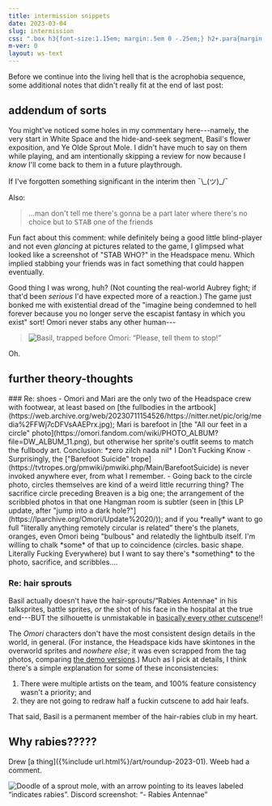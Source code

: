 ```yaml
---
title: intermission snippets
date: 2023-03-04
slug: intermission
css: ".box h3{font-size:1.15em; margin:.5em 0 -.25em;} h2+.para{margin-top:-.5em;} .box ul{margin-top:-.85em;}"
m-ver: 0
layout: ws-text
---
```

Before we continue into the living hell that is the acrophobia sequence, some additional notes that didn't really fit at the end of last post:

## addendum of sorts
You might've noticed some holes in my commentary here---namely, the very start in White Space and the hide-and-seek segment, Basil's flower exposition, and Ye Olde Sprout Mole. I didn't have much to say on them while playing, and am intentionally skipping a review for now because I *know* I'll come back to them in a future playthrough.

If I've forgotten something significant in the interim then <span style="display:inline-block;">¯\\\_(ツ)_/¯</span>


Also:

<blockquote class="dc"><p>...man don't tell me there's gonna be a part later where there's no choice but to <b style="font-weight:normal;font-family:consolas,monospace;text-transform:uppercase;">stab</b> one of the friends</p></blockquote>

Fun fact about this comment: while definitely being a good little blind-player and not even *glancing* at pictures related to the game, I glimpsed what looked like a screenshot of "<b style="font-weight:normal;text-transform:uppercase;">Stab who?</b>" in the Headspace menu. Which implied stabbing your friends was in fact something that could happen eventually.

Good thing I was wrong, huh? (Not counting the real-world Aubrey fight; if that'd been *serious* I'd have expected more of a reaction.) The game just bonked me with existential dread of the "imagine being condemned to hell forever because you no longer serve the escapist fantasy in which you exist" sort! Omori never stabs any other human---

<blockquote class="dc"><p><img src="https://cdn.discordapp.com/attachments/483318565022203904/1071580995809189998/image.png" alt="Basil, trapped before Omori: “Please, tell them to stop!”"></p></blockquote>

Oh.

## further theory-thoughts
<div class="para" markdown="1">
### Re: shoes
- Omori and Mari are the only two of the Headspace crew with footwear, at least based on [the fullbodies in the artbook](https://web.archive.org/web/20230711154526/https://nitter.net/pic/orig/media%2FFWj7cDFVsAAEPrx.jpg); Mari is barefoot in [the "All our feet in a circle" photo](https://omori.fandom.com/wiki/PHOTO_ALBUM?file=DW_ALBUM_11.png), but otherwise her sprite's outfit seems to match the fullbody art. Conclusion: *zero zilch nada nil* I Don't Fucking Know
- Surprisingly, the ["Barefoot Suicide" trope](https://tvtropes.org/pmwiki/pmwiki.php/Main/BarefootSuicide) is never invoked anywhere ever, from what I remember.
- Going back to the circle photo, circles themselves are kind of a weird little recurring thing? The sacrifice circle preceding Breaven is a big one; the arrangement of the scribbled photos in that one Hangman room is subtler (seen in [this LP update, after "jump into a dark hole?"](https://lparchive.org/Omori/Update%2020/)); and if you *really* want to go full "literally anything remotely circular is related" there's the planets, oranges, even Omori being "bulbous" and relatedly the lightbulb itself. I'm willing to chalk *some* of that up to coincidence (circles. basic shape. Literally Fucking Everywhere) but I want to say there's *something* to the photo, sacrifice, and scribbles....
</div>

### Re: hair sprouts
Basil actually doesn't have the hair-sprouts/“Rabies Antennae" in his talksprites, battle sprites, *or* the shot of his face in the hospital at the true end---<em style="text-transform:uppercase;font-style:normal;">but</em> the silhouette is unmistakable in [basically every other cutscene](https://omori.fandom.com/wiki/BASIL#IN-GAME)!!

The <i class="omo">Omori</i> characters don't have the most consistent design details in the world, in general. (For instance, the Headspace kids have skintones in the overworld sprites and *nowhere else*; it was even scrapped from the tag photos, comparing [the demo versions](https://omori.fandom.com/wiki/TAGGING#DEMO).) Much as I pick at details, I think there's a simple explanation for some of these inconsistencies:

1. There were multiple artists on the team, and 100% feature consistency wasn't a priority; and
1. they are not going to redraw half a fuckin cutscene to add hair leafs.

That said, Basil is a permanent member of the hair-rabies club in my heart.

## Why rabies?????
Drew [a thing]({%include url.html%}/art/roundup-2023-01). Weeb had a comment.

<img src="{%include url.html%}/assets/img/misc/rabieswhy.png" alt="Doodle of a sprout mole, with an arrow pointing to its leaves labeled “indicates rabies”. Discord screenshot: “- Rabies Antennae”">